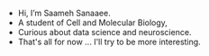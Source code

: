 - Hi, I’m Saameh Sanaaee.
- A student of Cell and Molecular Biology,
- Curious about data science and neuroscience.
- That's all for now ... I'll try to be more interesting.
